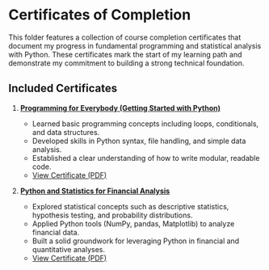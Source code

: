 # Certificates of Completion
This folder features a collection of course completion certificates that document my progress in fundamental programming and statistical analysis with Python. These certificates mark the start of my learning path and demonstrate my commitment to building a strong technical foundation.

## Included Certificates
1. **[Programming for Everybody (Getting Started with Python)](Programming%20for%20Everybody%20(Getting%20Started%20with%20Python)/)**  
   - Learned basic programming concepts including loops, conditionals, and data structures.  
   - Developed skills in Python syntax, file handling, and simple data analysis.  
   - Established a clear understanding of how to write modular, readable code.  
   - [View Certificate (PDF)](Programming%20for%20Everybody%20(Getting%20Started%20with%20Python)/certificate.pdf)

2. **[Python and Statistics for Financial Analysis](Python%20and%20Statistics%20for%20Financial%20Analysis/)**  
   - Explored statistical concepts such as descriptive statistics, hypothesis testing, and probability distributions.  
   - Applied Python tools (NumPy, pandas, Matplotlib) to analyze financial data.  
   - Built a solid groundwork for leveraging Python in financial and quantitative analyses.  
   - [View Certificate (PDF)](Python%20and%20Statistics%20for%20Financial%20Analysis/certificate.pdf)


